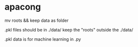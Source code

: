 # apacong
mv roots &amp;&amp; keep data as folder

.pkl files should be in ./data/ 
keep the "roots" outside the ./data/

.pkl data is for machine learning in .py
